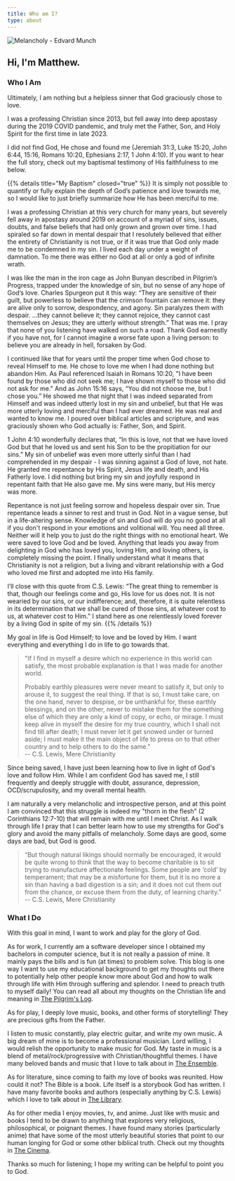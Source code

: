 ```yaml
---
title: Who am I?
type: about
---
```


![Melancholy - Edvard Munch](/img/melancholy.jpg "Melancholy - Edvard Munch")

## Hi, I'm Matthew.

### Who I Am
Ultimately, I am nothing but a helpless sinner that God graciously chose to love. 

I was a professing Christian since 2013, but fell away into deep apostasy during the 2019 COVID pandemic, and truly met the Father, Son, and Holy Spirit for the first time in late 2023. 

I did not find God, He chose and found me (Jeremiah 31:3, Luke 15:20, John 6:44, 15:16, Romans 10:20, Ephesians 2:17, 1 John 4:10). If you want to hear the full story, check out my baptismal testimony of His faithfulness to me below.

{{% details title="My Baptism" closed="true" %}}
It is simply not possible to quantify or fully explain the depth of God’s patience and love towards me, so I would like to just briefly summarize how He has been merciful to me.

I was a professing Christian at this very church for many years, but severely fell away in apostasy around 2019 on account of a myriad of sins, issues, doubts, and false beliefs that had only grown and grown over time. I had spiraled so far down in mental despair that I resolutely believed that either the entirety of Christianity is not true, or if it was true that God only made me to be condemned in my sin. I lived each day under a weight of damnation. To me there was either no God at all or only a god of infinite wrath.

I was like the man in the iron cage as John Bunyan described in Pilgrim’s Progress, trapped under the knowledge of sin, but no sense of any hope of God’s love. Charles Spurgeon put it this way: “They are sensitive of their guilt, but powerless to believe that the crimson fountain can remove it: they are alive only to sorrow, despondency, and agony. Sin paralyzes them with despair. …they cannot believe it; they cannot rejoice, they cannot cast themselves on Jesus; they are utterly without strength.” That was me. 
I pray that none of you listening have walked on such a road. Thank God earnestly if you have not, for I cannot imagine a worse fate upon a living person: to believe you are already in hell, forsaken by God.

I continued like that for years until the proper time when God chose to reveal Himself to me. He chose to love me when I had done nothing but abandon Him. As Paul referenced Isaiah in Romans 10:20, "I have been found by those who did not seek me; I have shown myself to those who did not ask for me."
And as John 15:16 says, “You did not choose me, but I chose you.” He showed me that night that I was indeed separated from Himself and was indeed utterly lost in my sin and unbelief, but that He was more utterly loving and merciful than I had ever dreamed. He was real and wanted to know me. I poured over biblical articles and scripture, and was graciously shown who God actually is: Father, Son, and Spirit. 

1 John 4:10 wonderfully declares that, “In this is love, not that we have loved God but that he loved us and sent his Son to be the propitiation for our sins.” My sin of unbelief was even more utterly sinful than I had comprehended in my despair - I was sinning against a God of love, not hate. He granted me repentance by His Spirit, Jesus life and death, and His Fatherly love. I did nothing but bring my sin and joyfully respond in repentant faith that He also gave me. My sins were many, but His mercy was more. 

Repentance is not just feeling sorrow and hopeless despair over sin. True repentance leads a sinner to rest and trust in God. Not in a vague sense, but in a life-altering sense. Knowledge of sin and God will do you no good at all if you don't respond in your emotions and volitional will. You need all three. Neither will it help you to just do the right things with no emotional heart. We were saved to love God and be loved. Anything that leads you away from delighting in God who has loved you, loving Him, and loving others, is completely missing the point. I finally understand what it means that Christianity is not a religion, but a living and vibrant relationship with a God who loved me first and adopted me into His family. 

I’ll close with this quote from C.S. Lewis: “The great thing to remember is that, though our feelings come and go, His love for us does not. It is not wearied by our sins, or our indifference; and, therefore, it is quite relentless in its determination that we shall be cured of those sins, at whatever cost to us, at whatever cost to Him.” I stand here as one relentlessly loved forever by a living God in spite of my sin.
{{% /details %}}

My goal in life is God Himself; to love and be loved by Him. I want everything and everything I do in life to go towards that.

> "If I find in myself a desire which no experience in this world can satisfy, the most probable explanation is that I was made for another world.
>
> Probably earthly pleasures were never meant to satisfy it, but only to arouse it, to suggest the real thing. If that is so, I must take care, on the one hand, never to despise, or be unthankful for, these earthly blessings, and on the other, never to mistake them for the something else of which they are only a kind of copy, or echo, or mirage. I must keep alive in myself the desire for my true country, which I shall not find till after death; I must never let it get snowed under or turned aside; I must make it the main object of life to press on to that other country and to help others to do the same."   
> -- C.S. Lewis, Mere Christianity

Since being saved, I have just been learning how to live in light of God's love and follow Him. While I am confident God has saved me, I still frequently and deeply struggle with doubt, assurance, depression, OCD/scrupulosity, and my overall mental health. 

I am naturally a very melancholic and introspective person, and at this point I am convinced that this struggle is indeed my "thorn in the flesh" (2 Corinthians 12:7-10) that will remain with me until I meet Christ. As I walk through life I pray that I can better learn how to use my strengths for God's glory and avoid the many pitfalls of melancholy. Some days are good, some days are bad, but God is good. 

> “But though natural likings should normally be encouraged, it would be quite wrong to think that the way to become charitable is to sit trying to manufacture affectionate feelings. Some people are ‘cold’ by temperament; that may be a misfortune for them, but it is no more a sin than having a bad digestion is a sin; and it does not cut them out from the chance, or excuse them from the duty, of learning charity.”  
> -- C.S. Lewis, Mere Christianity

### What I Do
With this goal in mind, I want to work and play for the glory of God. 

As for work, I currently am a software developer since I obtained my bachelors in computer science, but it is not really a passion of mine. It mainly pays the bills and is fun (at times) to problem solve. This blog is one way I want to use my educational background to get my thoughts out there to potentially help other people know more about God and how to walk through life with Him through suffering and splendor. I need to preach truth to myself daily! You can read all about my thoughts on the Christian life and meaning in [The Pilgrim's Log](/lightintheironcage/posts/the-pilgrims-log/).

As for play, I deeply love music, books, and other forms of storytelling! They are precious gifts from the Father.

I listen to music constantly, play electric guitar, and write my own music. A big dream of mine is to become a professional musician. Lord willing, I would relish the opportunity to make music for God. My taste in music is a blend of metal/rock/progressive with Christian/thoughtful themes. I have many beloved bands and music that I love to talk about in [The Ensemble](/lightintheironcage/posts/the-ensemble/). 

As for literature, since coming to faith my love of books was reunited. How could it not? The Bible is a book. Life itself is a storybook God has written. I have many favorite books and authors (especially anything by C.S. Lewis) which I love to talk about in [The Library](/lightintheironcage/posts/the-library).

As for other media I enjoy movies, tv, and anime. Just like with music and books I tend to be drawn to anything that explores very religious, philosophical, or poignant themes. I have found many stories (particularly anime) that have some of the most utterly beautiful stories that point to our human longing for God or some other biblical truth. Check out my thoughts in [The Cinema](/lightintheironcage/posts/the-cinema).

Thanks so much for listening; I hope my writing can be helpful to point you to God.

<script src="https://static.esvmedia.org/crossref/crossref.min.js" type="text/javascript"></script>